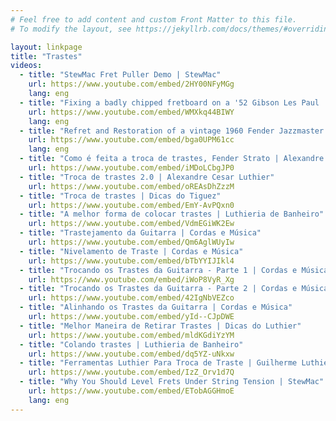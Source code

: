```yaml
---
# Feel free to add content and custom Front Matter to this file.
# To modify the layout, see https://jekyllrb.com/docs/themes/#overriding-theme-defaults

layout: linkpage
title: "Trastes"
videos:
  - title: "StewMac Fret Puller Demo | StewMac"
    url: https://www.youtube.com/embed/2HY00NFyMGg
    lang: eng
  - title: "Fixing a badly chipped fretboard on a '52 Gibson Les Paul | StewMac"
    url: https://www.youtube.com/embed/WMXkq44BIWY
    lang: eng
  - title: "Refret and Restoration of a vintage 1960 Fender Jazzmaster | Living Room Gear Demos"
    url: https://www.youtube.com/embed/bga0UPM61cc
    lang: eng
  - title: "Como é feita a troca de trastes, Fender Strato | Alexandre Cesar Luthier"
    url: https://www.youtube.com/embed/iMDoLCbgJP0
  - title: "Troca de trastes 2.0 | Alexandre Cesar Luthier"
    url: https://www.youtube.com/embed/oREAsDhZzzM
  - title: "Troca de trastes | Dicas do Tiguez"
    url: https://www.youtube.com/embed/EmY-AvPQxn0
  - title: "A melhor forma de colocar trastes | Luthieria de Banheiro"
    url: https://www.youtube.com/embed/VdmEGiWK2Ew
  - title: "Trastejamento da Guitarra | Cordas e Música"
    url: https://www.youtube.com/embed/Qm6AglWUyIw
  - title: "Nivelamento de Traste | Cordas e Música"
    url: https://www.youtube.com/embed/bTbYYIJIkl4
  - title: "Trocando os Trastes da Guitarra - Parte 1 | Cordas e Música"
    url: https://www.youtube.com/embed/iWoP8VyR_Xg
  - title: "Trocando os Trastes da Guitarra - Parte 2 | Cordas e Música"
    url: https://www.youtube.com/embed/42IgNbVEZco
  - title: "Alinhando os Trastes da Guitarra | Cordas e Música"
    url: https://www.youtube.com/embed/yId--CJpDWE
  - title: "Melhor Maneira de Retirar Trastes | Dicas do Luthier"
    url: https://www.youtube.com/embed/mldKGdiYzYM
  - title: "Colando trastes | Luthieria de Banheiro"
    url: https://www.youtube.com/embed/dq5YZ-uNkxw
  - title: "Ferramentas Luthier Para Troca de Traste | Guilherme Luthier"
    url: https://www.youtube.com/embed/IzZ_Orv1d7Q
  - title: "Why You Should Level Frets Under String Tension | StewMac"
    url: https://www.youtube.com/embed/ETobAGGHmoE
    lang: eng
---
```

